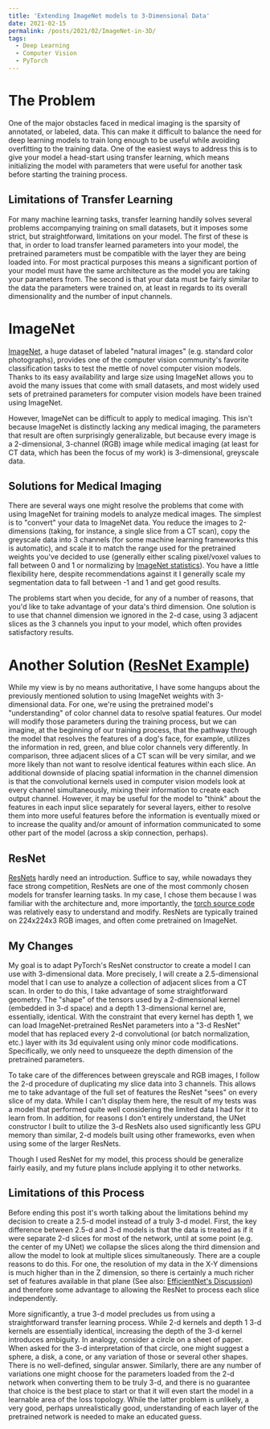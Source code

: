 ```yaml
---
title: 'Extending ImageNet models to 3-Dimensional Data'
date: 2021-02-15
permalink: /posts/2021/02/ImageNet-in-3D/
tags:
  - Deep Learning
  - Computer Vision
  - PyTorch
---
```


The Problem
======
One of the major obstacles faced in medical imaging is the sparsity of annotated, or labeled, data.  This can make it difficult to balance the need for deep learning models to train long enough to be useful while avoiding overfitting to the training data.  One of the easiest ways to address this is to give your model a head-start using transfer learning, which means initializing the model with parameters that were useful for another task before starting the training process.

Limitations of Transfer Learning
------
For many machine learning tasks, transfer learning handily solves several problems accompanying training on small datasets, but it imposes some strict, but straightforward, limitations on your model.  The first of these is that, in order to load transfer learned parameters into your model, the pretrained parameters must be compatible with the layer they are being loaded into.  For most practical purposes this means a significant portion of your model must have the same architecture as the model you are taking your parameters from.  The second is that your data must be fairly similar to the data the parameters were trained on, at least in regards to its overall dimensionality and the number of input channels.

ImageNet
======
[ImageNet](http://www.image-net.org/), a huge dataset of labeled "natural images" (e.g. standard color photographs), provides one of the computer vision community's favorite classification tasks to test the mettle of novel computer vision models.  Thanks to its easy availability and large size using ImageNet allows you to avoid the many issues that come with small datasets, and most widely used sets of pretrained parameters for computer vision models have been trained using ImageNet.

However, ImageNet can be difficult to apply to medical imaging.  This isn't because ImageNet is distinctly lacking any medical imaging, the parameters that result are often surprisingly generalizable, but because every image is a 2-dimensional, 3-channel (RGB) image while medical imaging (at least for CT data, which has been the focus of my work) is 3-dimensional, greyscale data.

Solutions for Medical Imaging
------
There are several ways one might resolve the problems that come with using ImageNet for training models to analyze medical images.  The simplest is to "convert" your data to ImageNet data.  You reduce the images to 2-dimensions (taking, for instance, a single slice from a CT scan), copy the greyscale data into 3 channels (for some machine learning frameworks this is automatic), and scale it to match the range used for the pretrained weights you've decided to use (generally either scaling pixel/voxel values to fall between 0 and 1 or normalizing by [ImageNet statistics](https://pytorch.org/vision/0.8/models.html)).  You have a little flexibility here, despite recommendations against it I generally scale my segmentation data to fall between -1 and 1 and get good results.

The problems start when you decide, for any of a number of reasons, that you'd like to take advantage of your data's third dimension.  One solution is to use that channel dimension we ignored in the 2-d case, using 3 adjacent slices as the 3 channels you input to your model, which often provides satisfactory results.

Another Solution ([ResNet Example](https://github.com/JDSobek/PublicMLCode/tree/main/3dResnetUnet))
======
While my view is by no means authoritative, I have some hangups about the previously mentioned solution to using ImageNet weights with 3-dimensional data.  For one, we're using the pretrained model's "understanding" of color channel data to resolve spatial features.  Our model will modify those parameters during the training process, but we can imagine, at the beginning of our training process, that the pathway through the model that resolves the features of a dog's face, for example, utilizes the information in red, green, and blue color channels very differently.  In comparison, three adjacent slices of a CT scan will be very similar, and we more likely than not want to resolve identical features within each slice.  An additional downside of placing spatial information in the channel dimension is that the convolutional kernels used in computer vision models look at every channel simultaneously, mixing their information to create each output channel.  However, it may be useful for the model to "think" about the features in each input slice separately for several layers, either to resolve them into more useful features before the information is eventually mixed or to increase the quality and/or amount of information communicated to some other part of the model (across a skip connection, perhaps).

ResNet
------
[ResNets](https://arxiv.org/abs/1512.03385) hardly need an introduction.  Suffice to say, while nowadays they face strong competition, ResNets are one of the most commonly chosen models for transfer learning tasks.  In my case, I chose them because I was familiar with the architecture and, more importantly, the [torch source code](https://pytorch.org/vision/0.8/_modules/torchvision/models/resnet.html) was relatively easy to understand and modify.  ResNets are typically trained on 224x224x3 RGB images, and often come pretrained on ImageNet.

My Changes
------
My goal is to adapt PyTorch's ResNet constructor to create a model I can use with 3-dimensional data.  More precisely, I will create a 2.5-dimensional model that I can use to analyze a collection of adjacent slices from a CT scan.  In order to do this, I take advantage of some straightforward geometry.  The "shape" of the tensors used by a 2-dimensional kernel (embedded in 3-d space) and a depth 1 3-dimensional kernel are, essentially, identical.  With the constraint that every kernel has depth 1, we can load ImageNet-pretrained ResNet parameters into a "3-d ResNet" model that has replaced every 2-d convolutional (or batch normalization, etc.) layer with its 3d equivalent using only minor code modifications.  Specifically, we only need to unsqueeze the depth dimension of the pretrained parameters.

To take care of the differences between greyscale and RGB images, I follow the 2-d procedure of duplicating my slice data into 3 channels.  This allows me to take advantage of the full set of features the ResNet "sees" on every slice of my data.  While I can't display them here, the result of my tests was a model that performed quite well considering the limited data I had for it to learn from.  In addition, for reasons I don't entirely understand, the UNet constructor I built to utilize the 3-d ResNets also used significantly less GPU memory than similar, 2-d models built using other frameworks, even when using some of the larger ResNets.

Though I used ResNet for my model, this process should be generalize fairly easily, and my future plans include applying it to other networks.

Limitations of this Process
------
Before ending this post it's worth talking about the limitations behind my decision to create a 2.5-d model instead of a truly 3-d model.  First, the key difference between 2.5-d and 3-d models is that the data is treated as if it were separate 2-d slices for most of the network, until at some point (e.g. the center of my UNet) we collapse the slices along the third dimension and allow the model to look at multiple slices simultaneously.  There are a couple reasons to do this.  For one, the resolution of my data in the X-Y dimensions is much higher than in the Z dimension, so there is certainly a much richer set of features available in that plane (See also: [EfficientNet's Discussion](https://arxiv.org/pdf/1905.11946.pdf)) and therefore some advantage to allowing the ResNet to process each slice independently.

More significantly, a true 3-d model precludes us from using a straightforward transfer learning process.  While 2-d kernels and depth 1 3-d kernels are essentially identical, increasing the depth of the 3-d kernel introduces ambiguity.  In analogy, consider a circle on a sheet of paper.  When asked for the 3-d interpretation of that circle, one might suggest a sphere, a disk, a cone, or any variation of those or several other shapes.  There is no well-defined, singular answer.  Similarly, there are any number of variations one might choose for the parameters loaded from the 2-d network when converting them to be truly 3-d, and there is no guarantee that choice is the best place to start or that it will even start the model in a learnable area of the loss topology.  While the latter problem is unlikely, a very good, perhaps unrealistically good, understanding of each layer of the pretrained network is needed to make an educated guess.
